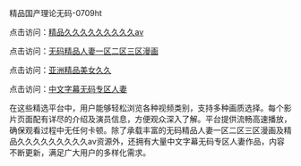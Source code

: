 精品国产理论无码-0709ht

点击访问：<a href="https://heiliaoow5kzm.pages.dev">精品久久久久久久久久久aⅴ</a>

点击访问：<a href="https://heiliao2dmwwy.pages.dev">无码精品人妻一区二区三区漫画</a>

点击访问：<a href="https://heiliaoll4qsx.pages.dev">亚洲精品美女久久</a>

点击访问：<a href="https://heiliaowzu4ur.pages.dev">中文字幕无码专区人妻</a>

在这些精选平台中，用户能够轻松浏览各种视频类别，支持多种画质选择。每个影片页面配有详尽的介绍及演员信息，方便观众深入了解。平台提供流畅高速播放，确保观看过程中无任何卡顿。除了承载丰富的无码精品人妻一区二区三区漫画及精品久久久久久久久久久aⅴ资源外，还拥有大量中文字幕无码专区人妻作品，内容不断更新，满足广大用户的多样化需求。

<span style="display:none;">[Canonical link](https://github.com/song20250709/song2 ）</span>
